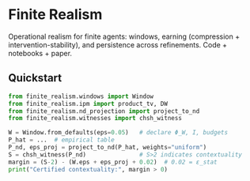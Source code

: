 # Finite Realism

Operational realism for finite agents: windows, earning (compression + intervention-stability), and persistence across refinements. Code + notebooks + paper.

## Quickstart
```python
from finite_realism.windows import Window
from finite_realism.ipm import product_tv, DW
from finite_realism.nd_projection import project_to_nd
from finite_realism.witnesses import chsh_witness

W = Window.from_defaults(eps=0.05)   # declare Φ_W, I, budgets
P_hat = ...  # empirical table
P_nd, eps_proj = project_to_nd(P_hat, weights="uniform")
S = chsh_witness(P_nd)               # S>2 indicates contextuality
margin = (S-2) - (W.eps + eps_proj + 0.02)  # 0.02 = ε_stat
print("Certified contextuality:", margin > 0)
